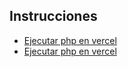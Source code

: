 ## Instrucciones

- [Ejecutar php en vercel](docs/1-vercel-php.md)
- [Ejecutar php en vercel](docs/1-vercel-php.md)
